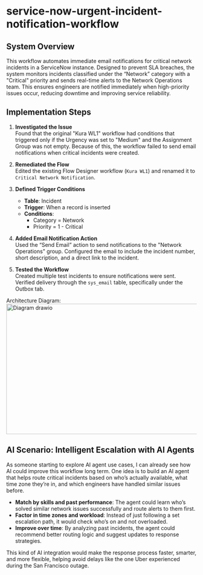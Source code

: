 # service-now-urgent-incident-notification-workflow

## System Overview

This workflow automates immediate email notifications for critical network incidents in a ServiceNow instance. Designed to prevent SLA breaches, the system monitors incidents classified under the “Network” category with a "Critical" priority and sends real-time alerts to the Network Operations team. This ensures engineers are notified immediately when high-priority issues occur, reducing downtime and improving service reliability.

## Implementation Steps

1. **Investigated the Issue**  
   Found that the original "Kura WL1" workflow had conditions that triggered only if the Urgency was set to "Medium" and the Assignment Group was not empty. Because of this, the workflow failed to send email notifications when critical incidents were created.

2. **Remediated the Flow**  
   Edited the existing Flow Designer workflow (`Kura WL1`) and renamed it to `Critical Network Notification`.

3. **Defined Trigger Conditions**  
   - **Table**: Incident  
   - **Trigger**: When a record is inserted  
   - **Conditions**:  
     - Category = Network  
     - Priority = 1 - Critical

4. **Added Email Notification Action**  
   Used the “Send Email” action to send notifications to the "Network Operations" group. Configured the email to include the incident number, short description, and a direct link to the incident.

5. **Tested the Workflow**  
   Created multiple test incidents to ensure notifications were sent. Verified delivery through the `sys_email` table, specifically under the Outbox tab.


Architecture Diagram:<img width="1240" height="344" alt="Diagram drawio" src="https://github.com/user-attachments/assets/7efc9fdd-8211-4264-be19-da06654f8053" />

## AI Scenario: Intelligent Escalation with AI Agents

As someone starting to explore AI agent use cases, I can already see how AI could improve this workflow long term. One idea is to build an AI agent that helps route critical incidents based on who’s actually available, what time zone they’re in, and which engineers have handled similar issues before.

- **Match by skills and past performance**: The agent could learn who’s solved similar network issues successfully and route alerts to them first.  
- **Factor in time zones and workload**: Instead of just following a set escalation path, it would check who’s on and not overloaded.  
- **Improve over time**: By analyzing past incidents, the agent could recommend better routing logic and suggest updates to response strategies.

This kind of AI integration would make the response process faster, smarter, and more flexible, helping avoid delays like the one Uber experienced during the San Francisco outage.
